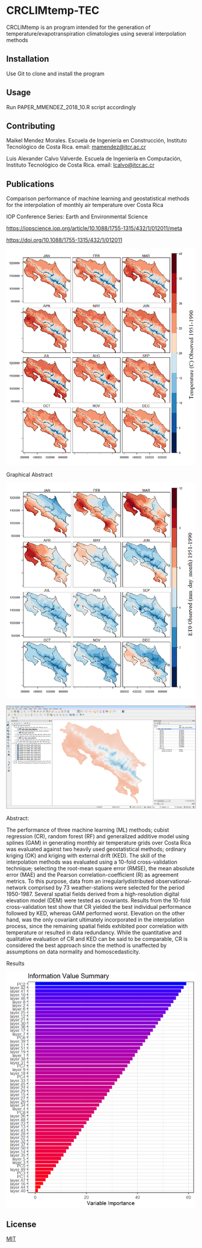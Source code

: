 # CRCLIMtemp-TEC

CRCLIMtemp is an program intended for the generation of temperature/evapotranspiration climatologies using several interpolation methods

## Installation

Use Git to clone and install the program

## Usage

Run PAPER_MMENDEZ_2018_10.R script accordingly

## Contributing

Maikel Mendez Morales. Escuela de Ingeniería en Construcción, Instituto Tecnológico de Costa Rica. email: mamendez@itcr.ac.cr

Luis Alexander Calvo Valverde. Escuela de Ingeniería en Computación, Instituto Tecnológico de Costa Rica. email: lcalvo@itcr.ac.cr

## Publications

Comparison performance of machine learning and geostatistical methods for the interpolation of monthly air temperature over Costa Rica

IOP Conference Series: Earth and Environmental Science

https://iopscience.iop.org/article/10.1088/1755-1315/432/1/012011/meta

https://doi.org/10.1088/1755-1315/432/1/012011

![alt test](/compiled_temperature_1951-1990.png)

Graphical Abstract

![alt test](/compiled_et0_1951-1990.png)

![alt test](/QGIS_Temp_ET0.png)

Abstract: 

The performance of three machine learning (ML) methods; cubist regression (CR), random forest (RF) and generalized additive model using splines (GAM) in generating monthly air temperature grids over Costa Rica was evaluated against two heavily used geostatistical methods; ordinary kriging (OK) and kriging with external drift (KED). The skill of the interpolation methods was evaluated using a 10-fold cross-validation technique; selecting the root-mean square error (RMSE), the mean absolute error (MAE) and the Pearson correlation-coefficient (R) as agreement metrics. To this purpose, data from an irregularlydistributed observational-network comprised by 73 weather-stations were selected for the period 1950-1987. Several spatial fields derived from a high-resolution digital elevation model (DEM) were tested as covariants. Results from the 10-fold cross-validation test show that CR
yielded the best individual performance followed by KED, whereas GAM performed worst. Elevation on the other hand, was the only covariant ultimately incorporated in the interpolation process, since the remaining spatial fields exhibited poor correlation with temperature or resulted in data redundancy. While the quantitative and qualitative evaluation of CR and KED
can be said to be comparable, CR is considered the best approach since the method is unaffected by assumptions on data normality and homoscedasticity.

Results

![alt test](/FR18_01.png)

## License

[MIT](https://choosealicense.com/licenses/mit/)
